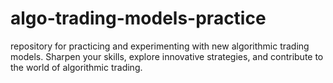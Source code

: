 # algo-trading-models-practice
repository for practicing and experimenting with new algorithmic trading models. Sharpen your skills, explore innovative strategies, and contribute to the world of algorithmic trading.
